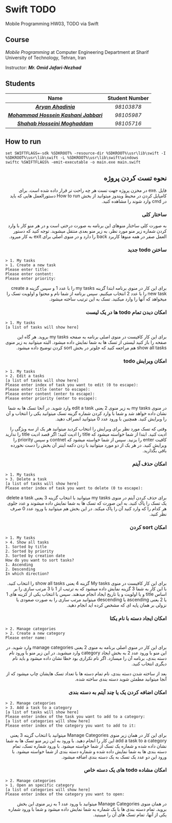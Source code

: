 # Swift TODO
Mobile Programming HW03, TODO via Swift

## Course
_Mobile Programming_ at Computer Engineering Department at Sharif University of Technology, Tehran, Iran

Instructor: **_Mr. Omid Jafari-Nezhad_**

## Students
| Name | Student Number |
| :-: | :-: |
| _**[Aryan Ahadinia](https://github.com/AryanAhadinia)**_ | _98103878_ |
| _**[Mohammad Hossein Kashani Jabbari](https://github.com/MohammadKashaniJabbari)**_ | _98105987_ |
| _**[Shahab Hosseini Moghaddam](https://github.com/shahab-hm)**_ | _98105716_ |

## How to run
```
set SWIFTFLAGS=-sdk %SDKROOT% -resource-dir %SDKROOT%\usr\lib\swift -I %SDKROOT%\usr\lib\swift -L %SDKROOT%\usr\lib\swift\windows
swiftc %SWIFTFLAGS% -emit-executable -o main.exe main.swift
```

<div dir="rtl">

## نحوه تست کردن پروژه
فایل .exe در مخزن پروژه جهت تست هر چه راحت تر قرار داده شده است.
برای کامپایل کردن در محیط ویندوز میتوانید از بخش How to run دستورالعمل هایی که باید در cmd وارد شوند را مشاهده کنید.

### ساختار کلی
به صورت کلی ساختار منوهای این برنامه به صورت درختی است و در هر منو کار با وارد کردن شماره زیر منو مورد نظر، به زیر منو بعدی منتقل میشوید.
توجه کنید که دستور العمل صفر در همه منوها کاربرد back را دارد و در منوی اصلی برای exit به کار میرود. 

### ساختن todo جدید
<div dir="ltr">

    > 1. My tasks 
    > 1. Create a new task
    Please enter title:
    Please enter content:
    Please enter priority:    
</div>

برای این کار در منوی برنامه ابتدا گزینه my tasks را با عدد 1 و سپس گزینه create a new task را با عدد 2 انتخاب میکنیم.
سپس برنامه از شما نام و محتوا و اولویت تسک را میخواهد که آنها را وارد میکنید.
تسک به این ترتیب ساخته میشود.

### امکان دیدن تمام todo ها در یک لیست
<div dir="ltr">

    > 1. My tasks
    [a list of tasks will show here]
</div>

برای این کار کافیست در منوی اصلی برنامه به صفحه my tasks بروید.
هر گاه این صفحه را باز کنید لیستی از تسک ها به شما نمایش داده میشود.
البته میتوانید به زیر منوی show all tasks هم مراجعه کنید که جلوتر در بخش sort کردن توضیح داده میشود.
  
### امکان ویرایش todo
<div dir="ltr">

    > 1. My tasks
    > 2. Edit a tasks
    [a list of tasks will show here]
    Please enter index of task you want to edit (0 to escape):
    Please enter title (enter to escape): 
    Please enter content (enter to escape): 
    Please enter priority (enter to escape): 
</div>

در منوی my tasks به زیر منوی 2 یعنی edit a task وارد شوید.
در آنجا تسک ها به شما نشان داده خواهد شد و شما با وارد کردن شماره گزینه تسک میتوانید یکی را انتخاب و آن را ویرایش کنید.
همچنین با ورود عدد 0 میتوانید انصراف دهید.

وقتی که تسک مورد نظر برای ویرایش را انتخاب کردید میتوانید هر یک از سه ویژگی را ادیت کنید.
ابتدا از شما خواسته میشود که title را ادیت کنید؛ اگر قصد ادیت title را ندارید کافیت enter را بزنید.
سپس از شما خواسته میشود که contnet و سپس priority را ویرایش کنید. در هر یک از دو مورد میتوانید با زدن دکمه اینتر آن بخش را دست نخورده باقی بگذارید.

### امکان حذف آیتم
<div dir="ltr">

    > 1. My tasks
    > 3. Delete a task
    [a list of tasks will show here]
    Please enter index of task you want to delete (0 to escape):
</div>

برای حذف کردن آیتم در منوی my tasks میتوانید با انتخاب گزینه 3 یعنی delete a task یک تسک را پاک کنید.
به این صورت که تسک ها به شما نمایش داده میشوند و عدد جلوی هر کدام را که وارد کنید آن را پاک میکند.
در این بخش هم میتوانید با ورود عدد 0 صرف نظر کنید.

### امکان sort کردن
<div dir="ltr">

    > 1. My tasks
    > 4. Show all tasks
    1. Sorted by title
    2. Sorted by priority
    3. Sorted by creation date
    How do you want to sort tasks?
    1. Ascending
    2. Descending
    In which direction?
</div>

برای این کار کافیست در منوی My tasks گزینه 4 یعنی show all tasks را انتخاب کنید.
با این کار به شما 3 گزینه نمایش داده میشود که به ترتیب از 1 تا 3 مرتب سازی را بر اساس title و یا اولویت و یا تاریخ ایجاد انجام میدهند.
سپس با انتخاب یکی از کزینه های 1 یا 2 یعنی ascending یا descending میتوانید مرتب سازی را به صورت صعودی یا نزولی بر همان پایه ای که مشخص کرده اید انجام دهید.

### امکان ایجاد دسته با نام یکتا
<div dir="ltr">

    > 2. Manage categories
    > 2. Create a new category
    Please enter name:
</div>

برای این کار در منوی اصلی برنامه به منوی 2 یعنی manage categories وارد شوید.
در این منو با ورود عدد 2 به بخش ایجاد category وارد میشوید.
در این زیر منو با ورود نام دسته بندی، برنامه آن را میسازد.
اگر نام تکراری بود خطا نشان داده میشود و باید نام دیگری انتخاب کنید.

بعد از ساخته شدن دسته بندی، نام تمام دسته ها با تعداد تسک هایشان چاپ میشود که از آنجا میتوانید مطمئن شوید دسته بندی ساخته شده.

### امکان اضافه کردن یک یا چند آیتم به دسته بندی
<div dir="ltr">

    > 2. Manage categories
    > 3. Add a task to a category
    [a list of tasks will show here]
    Please enter index of the task you want to add to a category:
    [a list of categories will show here]
    Please enter index of the category you want to add to it:
</div>

برای این کار در همان زیر منوی Manage Categories میتوانید با انتخاب گزینه 3 یعنی add a task to a category این کار را انجام دهید.
با ورود به این زیر منو تسک ها به شما نشان داده شده و شماره یک تسک از شما خواسته میشود.
با ورود شماره تسک، تمام دسته بندی ها به شما نمایش داده شده و شماره دسته بندی از شما خواسته میشود.
با ورود این دو عدد یک تسک به یک دسته بندی اضافه میشود.

### امکان مشاده todo های یک دسته خاص
<div dir="ltr">

    > 2. Manage categories
    > 1. Open an specific category
    [a list of categories will show here]
    Please enter index of the category you want to open:
</div>

در همان منوی Manage Categories میتوانید با ورود عدد 1 به زیر منوی این بخش بروید.
تمام دسته بندی ها با یک شماره به شما نمایش داده میشود و شما با ورود شماره یکی از آنها، تمام تسک های آن را میبینید.

</div>
